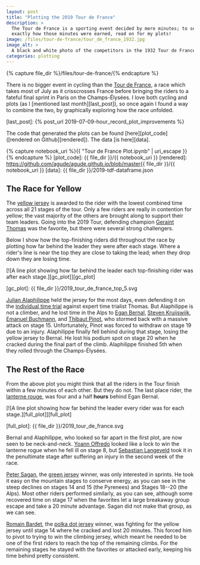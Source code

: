 ```yaml
---
layout: post
title: "Plotting the 2019 Tour de France"
description: >
  The Tour de France is a sporting event decided by mere minutes; to see
  exactly how those minutes were earned, read on for my plots!
image: /files/tour-de-france/tour_de_france_1932.jpg
image_alt: >
  A black and white photo of the competitors in the 1932 Tour de France.
categories: plotting
---
```


{% capture file_dir %}/files/tour-de-france/{% endcapture %}

There is no bigger event in cycling than the [Tour de France][tour], a race
which takes most of July as it crisscrosses France before bringing the riders
to a fateful final sprint in Paris on the Champs-Élysées. I love both cycling
and plots (as I [mentioned last month][last_post]), so once again I found a
way to combine the two, by graphically exploring how the race unfolded.

[tour]: https://en.wikipedia.org/wiki/Tour_de_France
[last_post]: {% post_url 2019-07-09-hour_record_plot_improvements %}

The code that generated the plots can be found [here][plot_code]
([rendered on Github][rendered]). The data [is here][data].

{% capture notebook_uri %}{{ "Tour de France Plot.ipynb" | uri_escape }}{% endcapture %}
[plot_code]: {{ file_dir }}/{{ notebook_uri }}
[rendered]: https://github.com/agude/agude.github.io/blob/master{{ file_dir }}/{{ notebook_uri }}
[data]: {{ file_dir }}/2019-tdf-dataframe.json

## The Race for Yellow

The [yellow jersey][yellow] is awarded to the rider with the lowest combined
time across all 21 stages of the tour. Only a few riders are really in
contention for yellow; the vast majority of the others are brought along to
support their team leaders. Going into the 2019 Tour, defending champion
[Geraint Thomas][thomas] was the favorite, but there were several strong
challengers.

[yellow]: https://en.wikipedia.org/wiki/General_classification_in_the_Tour_de_France
[thomas]: https://en.wikipedia.org/wiki/Geraint_Thomas

Below I show how the top-finishing riders did throughout the race by plotting
how far behind the leader they were after each stage. Where a rider's line is
near the top they are close to taking the lead; when they drop down they are
losing time.

[![A line plot showing how far behind the leader each top-finishing rider was after each stage.][gc_plot]][gc_plot]

[gc_plot]: {{ file_dir }}/2019_tour_de_france_top_5.svg

[Julian Alaphilippe][alaphillippe] held the jersey for the most days, even
defending it on the [individual time trial][itt] against expert time trialist
Thomas. But Alaphilippe is not a climber, and he lost time in the Alps to
[Egan Bernal][bernal], [Steven Kruijswijk][kruijswijk], [Emanuel
Buchmann][buchmann], and [Thibaut Pinot][pinot], who stormed back with a
massive attack on stage 15. Unfortunately, Pinot was forced to withdraw on
stage 19 due to an injury. Alaphilippe finally fell behind during that stage,
losing the yellow jersey to Bernal. He lost his podium spot on stage 20 when
he cracked during the final part of the climb. Alaphilippe finished 5th when
they rolled through the Champs-Élysées.

[alaphillippe]: https://en.wikipedia.org/wiki/Julian_Alaphilippe
[itt]: https://en.wikipedia.org/wiki/Individual_time_trial
[bernal]: https://en.wikipedia.org/wiki/Egan_Bernal
[kruijswijk]: https://en.wikipedia.org/wiki/Steven_Kruijswijk
[buchmann]: https://en.wikipedia.org/wiki/Emanuel_Buchmann
[pinot]: https://en.wikipedia.org/wiki/Thibaut_Pinot

## The Rest of the Race

From the above plot you might think that all the riders in the Tour finish
within a few minutes of each other. But they do not. The last place rider, the
[lanterne rouge][lanterne], was four and a half **hours** behind Egan Bernal.

[lanterne]: https://en.wikipedia.org/wiki/Lanterne_rouge

[![A line plot showing how far behind the leader every rider was for each stage.][full_plot]][full_plot]

[full_plot]: {{ file_dir }}/2019_tour_de_france.svg

Bernal and Alaphilippe, who looked so far apart in the first plot, are now
seen to be neck-and-neck. [Yoann Offredo][offredo] looked like a lock to win
the lanterne rogue when he fell ill on stage 8, but [Sebastian
Langeveld][langeveld] took it in the penultimate stage after suffering an
injury in the second week of the race.

[offredo]: https://en.wikipedia.org/wiki/Yoann_Offredo
[langeveld]: https://en.wikipedia.org/wiki/Sebastian_Langeveld

[Peter Sagan][sagan], the [green jersey][green] winner, was only interested in
sprints. He took it easy on the mountain stages to conserve energy, as you can
see in the steep declines on stages 14 and 15 (the Pyrenees) and Stages 18--20
(the Alps). Most other riders performed similarly, as you can see, although
some recovered time on stage 17 when the favorites let a large breakaway group
escape and take a 20 minute advantage. Sagan did not make that group, as we
can see.

[Romain Bardet][bardet], the [polka dot jersey][polka_dot] winner, was
fighting for the yellow jersey until stage 14 where he cracked and lost 20
minutes. This forced him to pivot to trying to win the climbing jersey, which
meant he needed to be one of the first riders to reach the top of the
remaining climbs. For the remaining stages he stayed with the favorites or
attacked early, keeping his time behind pretty consistent.

[sagan]: https://en.wikipedia.org/wiki/Peter_Sagan
[green]: https://en.wikipedia.org/wiki/Points_classification_in_the_Tour_de_France
[bardet]: https://en.wikipedia.org/wiki/Romain_Bardet
[polka_dot]: https://en.wikipedia.org/wiki/Mountains_classification_in_the_Tour_de_France
